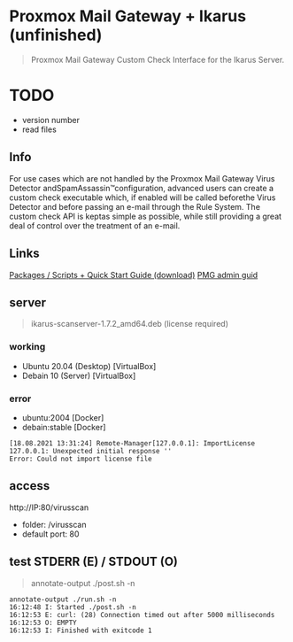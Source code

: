 # Proxmox Mail Gateway + Ikarus (unfinished)

> Proxmox Mail Gateway Custom Check Interface for the Ikarus Server.

# TODO

- version number
- read files

## Info

For use cases which are not handled by the Proxmox Mail Gateway Virus Detector andSpamAssassin™configuration, advanced users can create a custom check executable which, if enabled will be called beforethe Virus Detector and before passing an e-mail through the Rule System. The custom check API is keptas simple as possible, while still providing a great deal of control over the treatment of an e-mail.

## Links

[Packages / Scripts + Quick Start Guide (download)](https://fx.ikarus.at/scan.server/)
[PMG admin guid](https://pmg.proxmox.com/pmg-docs/pmg-admin-guide.html#pmgconfig_custom_check)

## server

> ikarus-scanserver-1.7.2_amd64.deb
> (license required)

### working

- Ubuntu 20.04 (Desktop) [VirtualBox]
- Debain 10 (Server) [VirtualBox]

### error

- ubuntu:2004 [Docker]
- debain:stable [Docker]

```
[18.08.2021 13:31:24] Remote-Manager[127.0.0.1]: ImportLicense 127.0.0.1: Unexpected initial response ''
Error: Could not import license file
```

## access

http://IP:80/virusscan

- folder: /virusscan
- default port: 80

## test STDERR (E) / STDOUT (O)

> annotate-output ./post.sh -n

```
annotate-output ./run.sh -n
16:12:48 I: Started ./post.sh -n
16:12:53 E: curl: (28) Connection timed out after 5000 milliseconds
16:12:53 O: EMPTY
16:12:53 I: Finished with exitcode 1
```
